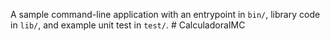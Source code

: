 A sample command-line application with an entrypoint in `bin/`, library code
in `lib/`, and example unit test in `test/`.
#   C a l c u l a d o r a I M C  
 